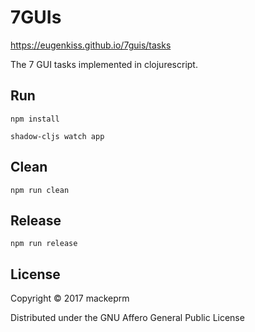 # 7GUIs

https://eugenkiss.github.io/7guis/tasks

The 7 GUI tasks implemented in clojurescript.

## Run

``` shell
npm install

shadow-cljs watch app
```

## Clean

``` shell
npm run clean
```

## Release

``` shell
npm run release
```

## License

Copyright © 2017 mackeprm

Distributed under the GNU Affero General Public License
